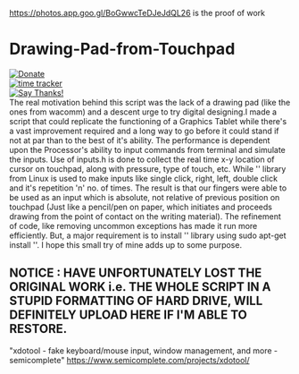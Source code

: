 https://photos.app.goo.gl/BoGwwcTeDJeJdQL26 is the proof of work

# Drawing-Pad-from-Touchpad
[![Donate](https://img.shields.io/badge/Donate-PayPal-green.svg)](https://www.paypal.me/grv97)<br>
[![time tracker](https://wakatime.com/badge/github/Grv-Singh/Drawing-Pad-from-Touchpad.svg)](https://wakatime.com/badge/github/Grv-Singh/Drawing-Pad-from-Touchpad)<br>
[![Say Thanks!](https://img.shields.io/badge/Say%20Thanks-!-1EAEDB.svg)](https://saythanks.io/to/acad.grv97@gmail.com)<br>
The real motivation behind this script was the lack of a drawing pad (like the ones from wacomm) and a descent urge to try digital designing.I made a script that could replicate the functioning of a Graphics Tablet while there's a vast improvement required and a long way to go before it could stand if not at par than to the best of it's ability. The performance is dependent upon the Processor's ability to input commands from terminal and simulate the inputs. Use of inputs.h is done to collect the real time x-y location of cursor on touchpad, along with pressure, type of touch, etc. While '' library from Linux is used to make inputs like single click, right, left, double click and it's repetition 'n' no. of times. The result is that our fingers were able to be used as an input which is absolute, not relative of previous position on touchpad (Just like a pencil/pen on paper, which initiates and proceeds drawing from the point of contact on the writing material). The refinement of code, like removing uncommon exceptions has made it run more efficiently. But, a major requirement is to install '' library using sudo apt-get install ''. I hope this small try of mine adds up to some purpose.

## NOTICE : HAVE UNFORTUNATELY LOST THE ORIGINAL WORK i.e. THE WHOLE SCRIPT IN A STUPID FORMATTING OF HARD DRIVE, WILL DEFINITELY UPLOAD HERE IF I'M ABLE TO RESTORE. 

"xdotool - fake keyboard/mouse input, window management, and more - semicomplete" https://www.semicomplete.com/projects/xdotool/
